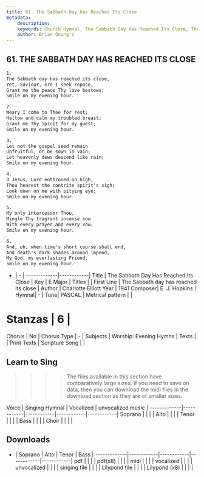 ```yaml
---
title: 61. The Sabbath Day Has Reached Its Close
metadata:
    description: 
    keywords: Church Hymnal, The Sabbath Day Has Reached Its Close, The Sabbath day has reached its close, 
    author: Brian Onang'o
---
```



## 61. THE SABBATH DAY HAS REACHED ITS CLOSE

```txt
1.
The Sabbath day has reached its close, 
Yet, Saviour, ere I seek repose, 
Grant me the peace Thy love bestows; 
Smile on my evening hour. 

2.
Weary I come to Thee for rest; 
Hallow and calm my troubled breast; 
Grant me Thy Spirit for my guest; 
Smile on my evening hour. 

3.
Let not the gospel seed remain 
Unfruitful, or be sown in vain; 
Let heavenly dews descend like rain; 
Smile on my evening hour. 

4.
O Jesus, Lord enthroned on high, 
Thou hearest the contrite spirit's sigh; 
Look down on me with pitying eye; 
Smile on my evening hour. 

5.
My only intercessor Thou, 
Mingle Thy fragrant incense now 
With every prayer and every vow; 
Smile on my evening hour. 

6.
And, oh, when time's short course shall end, 
And death's dark shades around impend, 
My God, my everlasting Friend, 
Smile on my evening hour.

```

- |   -  |
-------------|------------|
Title | The Sabbath Day Has Reached Its Close |
Key | E Major |
Titles |  |
First Line | The Sabbath day has reached its close |
Author | Charlotte Elliott
Year | 1941
Composer| E. J. Hopkins |
Hymnal|  - |
Tune| PASCAL |
Metrical pattern | |
# Stanzas | 6 |
Chorus | No |
Chorus Type | - |
Subjects | Worship: Evening Hymns |
Texts |  |
Print Texts | 
Scripture Song |  |
  
## Learn to Sing

>>>> The files available in this section have comparatively large sizes. If you need to save on data, then you can download the midi files in the download section as they are of smaller sizes.

Voice |  Singing Hymnal | Vocalized | unvocalized music |
-------------|------------|------------|------------|------------|
Soprano | | | |
Alto | | | |
Tenor | | | |
Bass | | | |
Choir | | | |

## Downloads

- |  Soprano | Alto | Tenor | Bass |
-------------|------------|------------|------------|------------|
pdf | | | |
pdf(x8) | | | |
midi | | | |
vocalized | | | |
unvocalized | | | |
singing file | | | |
Lilypond file | | | |
Lilypond (x8) | | | |
  